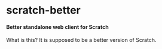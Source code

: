 # scratch-better
#### Better standalone web client for Scratch
What is this? It is supposed to be a better version of Scratch.
